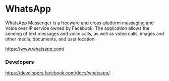 # WhatsApp

WhatsApp Messenger is a freeware and cross-platform messaging and Voice over IP service owned by Facebook. The application allows the sending of text messages and voice calls, as well as video calls, images and other media, documents, and user location.

https://www.whatsapp.com/

### Developers

https://developers.facebook.com/docs/whatsapp/
